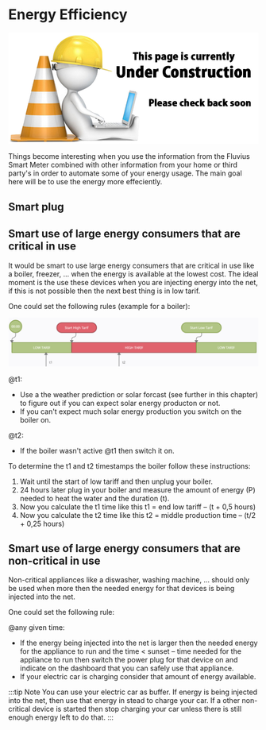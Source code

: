 # Energy Efficiency

![UNDER CONSTRUCTION](./images/underconstruction.jpg)

Things become interesting when you use the information from the Fluvius Smart Meter combined with other information from your home or third party's in order to automate some of your energy usage. The main goal here will be to use the energy more effeciently.

## Smart plug

<!-- TODO: shelly plug info toevoegen -->

## Smart use of large energy consumers that are critical in use

It would be smart to use large energy consumers that are critical in use like a boiler, freezer, ... when the energy is available at the lowest cost. The ideal moment is the use these devices when you are injecting energy into the net, if this is not possible then the next best thing is in low tarif.

One could set the following rules (example for a boiler):

![IMAGE](./images/afbeelding1.png)

@t1:
* Use a the weather prediction or solar forcast (see further in this chapter) to figure out if you can expect solar energy producton or not.
* If you can't expect much solar energy production you switch on the boiler on.

@t2:
* If the boiler wasn't active @t1 then switch it on.

To determine the t1 and t2 timestamps the boiler follow these instructions:
1. Wait until the start of low tariff and then unplug your boiler.
2. 24 hours later plug in your boiler and measure the amount of energy (P) needed to heat the water and the duration (t).
3. Now you calculate the t1 time like this t1 = end low tariff – (t + 0,5 hours)
4. Now you calculate the t2 time like this t2 = middle production time – (t/2 + 0,25 hours)

## Smart use of large energy consumers that are non-critical in use

Non-critical appliances like a diswasher, washing machine, ... should only be used when more then the needed energy for that devices is being injected into the net.

One could set the following rule:

@any given time:
* If the energy being injected into the net is larger then the needed energy for the appliance to run and the time < sunset – time needed for the appliance to run then switch the power plug for that device on and indicate on the dashboard that you can safely use that appliance.
* If your electric car is charging consider that amount of energy available. 

:::tip Note
You can use your electric car as buffer. If energy is being injected into the net, then use that energy in stead to charge your car. If a other non-critical device is started then stop charging your car unless there is still enough energy left to do that.
:::

<!-- TODO: solar forcast toevoegen -->

